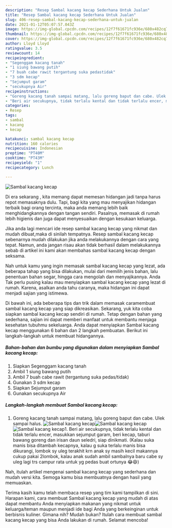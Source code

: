 ```yaml
---
description: "Resep Sambal kacang kecap Sederhana Untuk Jualan"
title: "Resep Sambal kacang kecap Sederhana Untuk Jualan"
slug: 406-resep-sambal-kacang-kecap-sederhana-untuk-jualan
date: 2021-01-12T05:07:57.043Z
image: https://img-global.cpcdn.com/recipes/12f7f61671fc936e/680x482cq70/sambal-kacang-kecap-foto-resep-utama.jpg
thumbnail: https://img-global.cpcdn.com/recipes/12f7f61671fc936e/680x482cq70/sambal-kacang-kecap-foto-resep-utama.jpg
cover: https://img-global.cpcdn.com/recipes/12f7f61671fc936e/680x482cq70/sambal-kacang-kecap-foto-resep-utama.jpg
author: Lloyd Lloyd
ratingvalue: 3.5
reviewcount: 14
recipeingredient:
- "Segenggam kacang tanah"
- "1 siung bawang putih"
- "7 buah cabe rawit tergantung suka pedastidak"
- "3 sdm kecap"
- "Sejumput garam"
- "secukupnya Air"
recipeinstructions:
- "Goreng kacang tanah sampai matang, lalu goreng baput dan cabe. Ulek sampai halus."
- "Beri air secukupnya, tidak terlalu kental dan tidak terlalu encer, masukkan sejumput garam, beri kecap, taburi bawang goreng dan irisan daun seledri, siap dinikmati. (Kalau suka manis bisa ditambah kecapnya, kalau g suka terlalu manis bisa dikurangi, lombok sy uleg terakhit krn anak sy masih kecil makannya cukup pakai 2lombok, kalau anak sudah ambil sambalnya baru cabe sy uleg lagi trs campur rata untuk yg pedas buat ortunya 😂😄)"
categories:
- Resep
tags:
- sambal
- kacang
- kecap

katakunci: sambal kacang kecap 
nutrition: 160 calories
recipecuisine: Indonesian
preptime: "PT40M"
cooktime: "PT43M"
recipeyield: "1"
recipecategory: Lunch

---
```



![Sambal kacang kecap](https://img-global.cpcdn.com/recipes/12f7f61671fc936e/680x482cq70/sambal-kacang-kecap-foto-resep-utama.jpg)

Di era  sekarang , kita memang dapat memesan hidangan jadi tanpa harus repot memasaknya dulu. Tapi, bagi kita yang mau menyajikan hidangan terbaik bagi orang tercinta, maka anda memang lebih baik menghidangkannya dengan tangan sendiri. Pasalnya, memasak di rumah lebih higienis dan juga dapat menyesuaikan dengan kesukaan keluarga.

Jika anda lagi mencari ide resep sambal kacang kecap yang nikmat dan mudah dibuat,maka di sinilah tempatnya. Resep sambal kacang kecap  sebenarnya mudah dilakukan jika anda melakukannya dengan cara yang tepat. Namun, anda jangan risau akan tidak berhasil dalam melakukannya 
sebab di artikel ini kami akan membahas sambal kacang kecap dengan seksama.  



Nah untuk kamu yang ingin memasak sambal kacang kecap yang lezat, ada beberapa tahap yang bisa dilakukan, mulai dari memilih jenis bahan, lalu penentuan bahan segar, hingga cara mengolah dan menyajikannya. Anda Tak perlu pusing kalau mau menyiapkan sambal kacang kecap yang lezat di rumah. Karena, asalkan anda  tahu caranya, maka hidangan ini dapat menjadi sajian yang istimewa.

Di bawah ini, ada beberapa tips dan trik dalam memasak caramembuat sambal kacang kecap yang siap dikreasikan. Sekarang, yuk kita coba siapkan sambal kacang kecap sendiri di rumah. Tetap dengan bahan yang sederhana, sajian ini dapat memberi manfaat untuk membantu menjaga kesehatan tubuhmu sekeluarga. Anda dapat menyiapkan Sambal kacang kecap menggunakan 6 bahan dan 2 langkah pembuatan. Berikut ini langkah-langkah untuk membuat hidangannya.

<!--inarticleads1-->

##### Bahan-bahan dan bumbu yang digunakan dalam menyiapkan Sambal kacang kecap:

1. Siapkan Segenggam kacang tanah
1. Ambil 1 siung bawang putih
1. Ambil 7 buah cabe rawit (tergantung suka pedas/tidak)
1. Gunakan 3 sdm kecap
1. Siapkan Sejumput garam
1. Gunakan secukupnya Air




<!--inarticleads2-->

##### Langkah-langkah membuat Sambal kacang kecap:

1. Goreng kacang tanah sampai matang, lalu goreng baput dan cabe. Ulek sampai halus.
<img src="https://img-global.cpcdn.com/steps/c8f431f77a3b4822/160x128cq70/sambal-kacang-kecap-langkah-memasak-1-foto.jpg" alt="Sambal kacang kecap"><img src="https://img-global.cpcdn.com/steps/8e2a23ec86f12b71/160x128cq70/sambal-kacang-kecap-langkah-memasak-1-foto.jpg" alt="Sambal kacang kecap"><img src="https://img-global.cpcdn.com/steps/773da8e7fc4e9ef1/160x128cq70/sambal-kacang-kecap-langkah-memasak-1-foto.jpg" alt="Sambal kacang kecap">1. Beri air secukupnya, tidak terlalu kental dan tidak terlalu encer, masukkan sejumput garam, beri kecap, taburi bawang goreng dan irisan daun seledri, siap dinikmati. (Kalau suka manis bisa ditambah kecapnya, kalau g suka terlalu manis bisa dikurangi, lombok sy uleg terakhit krn anak sy masih kecil makannya cukup pakai 2lombok, kalau anak sudah ambil sambalnya baru cabe sy uleg lagi trs campur rata untuk yg pedas buat ortunya 😂😄)




Nah, itulah artikel mengenai  sambal kacang kecap  yang sederhana dan mudah versi kita. Semoga kamu bisa membuatnya dengan hasil yang memuaskan. 

Terima kasih kamu telah membaca resep yang tim kami tampilkan di sini. Harapan kami, cara membuat  Sambal kacang kecap yang mudah di atas dapat membantu Anda menyiapkan makanan yang nikmat untuk keluarga/teman maupun menjadi ide bagi Anda yang berkeinginan untuk berbisnis kuliner. Gimana nih? Mudah bukan? Itulah cara membuat sambal kacang kecap yang bisa Anda lakukan di rumah. Selamat mencoba!

